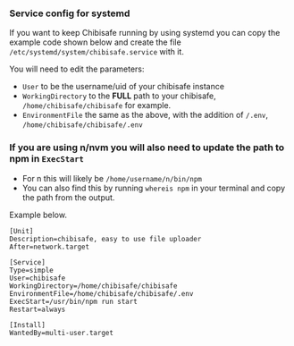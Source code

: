 ### Service config for systemd
If you want to keep Chibisafe running by using systemd you can copy the example code shown below and create the file `/etc/systemd/system/chibisafe.service` with it.

You will need to edit the parameters:
- `User` to be the username/uid of your chibisafe instance
- `WorkingDirectory` to the **FULL** path to your chibisafe, `/home/chibisafe/chibisafe` for example.
- `EnvironmentFile` the same as the above, with the addition of `/.env`, `/home/chibisafe/chibisafe/.env`

### If you are using n/nvm you will also need to update the path to npm in `ExecStart`
- For n this will likely be `/home/username/n/bin/npm`
- You can also find this by running `whereis npm` in your terminal and copy the path from the output.

Example below.

```
[Unit]
Description=chibisafe, easy to use file uploader
After=network.target

[Service]
Type=simple
User=chibisafe
WorkingDirectory=/home/chibisafe/chibisafe
EnvironmentFile=/home/chibisafe/chibisafe/.env
ExecStart=/usr/bin/npm run start
Restart=always

[Install]
WantedBy=multi-user.target
```
